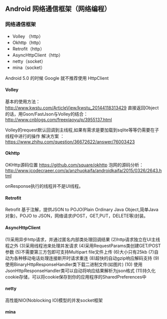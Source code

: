 ## Android 网络通信框架（网络编程）

### 网络通信框架

* Volley （http）
* Okhttp（http）
* Retrofit（http）
* AsyncHttpClient（http）
* netty（socket）
* mina（socket）

Android 5.0 的时候 Google 就不推荐使用 HttpClient

#### Volley

基本的使用方法： http://www.kwstu.com/ArticleView/kwstu_20144118313429
直接返回Object的话，用Gson/FastJson与Volley的结合：http://www.cnblogs.com/freexiaoyu/p/3955137.html

Volley的request默认回调到主线程,如果有需求是要加载到sqlite等等仍需要在子线程中进行的操作 解决方案 ： https://www.zhihu.com/question/36672622/answer/76003423

#### Okhttp

OKHttp源码位置 https://github.com/square/okhttp
泡网的源码分析：http://www.jcodecraeer.com/a/anzhuokaifa/androidkaifa/2015/0326/2643.html

onResponse执行的线程并不是UI线程。


#### Retrofit

Retrofit 基于注解，提供JSON to POJO(Plain Ordinary Java Object,简单Java对象)，POJO to JSON，网络请求(POST，GET,PUT，DELETE等)封装。

#### AsyncHttpClient

(1)采用异步http请求，并通过匿名内部类处理回调结果
(2)http请求独立在UI主线程之外
(3)采用线程池来处理并发请求
(4)采用RequestParams类创建GET/POST参数
(5)不需要第三方包即可支持Multipart file文件上传
(6)大小只有25kb
(7)自动为各种移动电话处理连接断开时请求重连
(8)超快的自动gzip响应解码支持
(9)使用BinaryHttpResponseHandler类下载二进制文件(如图片)
(10) 使用JsonHttpResponseHandler类可以自动将响应结果解析为json格式
(11)持久化cookie存储，可以将cookie保存到你的应用程序的SharedPreferences中

#### netty

高性能NIO(Noblocking IO)模型的并发socket框架

#### mina
